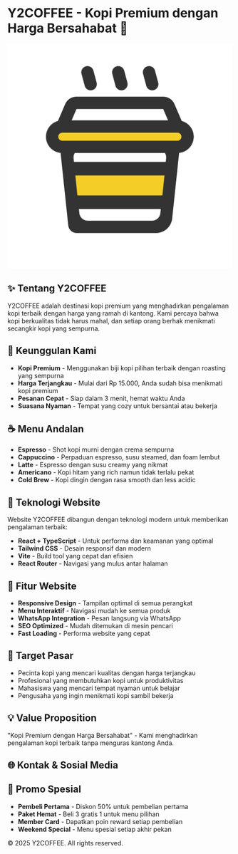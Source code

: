 # Y2COFFEE - Kopi Premium dengan Harga Bersahabat 🎉

![Y2COFFEE Banner](public/icons.svg)

## ✨ Tentang Y2COFFEE

Y2COFFEE adalah destinasi kopi premium yang menghadirkan pengalaman kopi terbaik dengan harga yang ramah di kantong. Kami percaya bahwa kopi berkualitas tidak harus mahal, dan setiap orang berhak menikmati secangkir kopi yang sempurna.

## 🌟 Keunggulan Kami

- **Kopi Premium** - Menggunakan biji kopi pilihan terbaik dengan roasting yang sempurna
- **Harga Terjangkau** - Mulai dari Rp 15.000, Anda sudah bisa menikmati kopi premium
- **Pesanan Cepat** - Siap dalam 3 menit, hemat waktu Anda
- **Suasana Nyaman** - Tempat yang cozy untuk bersantai atau bekerja

## ☕ Menu Andalan

- **Espresso** - Shot kopi murni dengan crema sempurna
- **Cappuccino** - Perpaduan espresso, susu steamed, dan foam lembut
- **Latte** - Espresso dengan susu creamy yang nikmat
- **Americano** - Kopi hitam yang rich namun tidak terlalu pekat
- **Cold Brew** - Kopi dingin dengan rasa smooth dan less acidic

## 🚀 Teknologi Website

Website Y2COFFEE dibangun dengan teknologi modern untuk memberikan pengalaman terbaik:

- **React + TypeScript** - Untuk performa dan keamanan yang optimal
- **Tailwind CSS** - Desain responsif dan modern
- **Vite** - Build tool yang cepat dan efisien
- **React Router** - Navigasi yang mulus antar halaman

## 📱 Fitur Website

- **Responsive Design** - Tampilan optimal di semua perangkat
- **Menu Interaktif** - Navigasi mudah ke semua produk
- **WhatsApp Integration** - Pesan langsung via WhatsApp
- **SEO Optimized** - Mudah ditemukan di mesin pencari
- **Fast Loading** - Performa website yang cepat

## 🎯 Target Pasar

- Pecinta kopi yang mencari kualitas dengan harga terjangkau
- Profesional yang membutuhkan kopi untuk produktivitas
- Mahasiswa yang mencari tempat nyaman untuk belajar
- Pengusaha yang ingin menikmati kopi sambil bekerja

## 💡 Value Proposition

"Kopi Premium dengan Harga Bersahabat" - Kami menghadirkan pengalaman kopi terbaik tanpa menguras kantong Anda.

## 🌐 Kontak & Sosial Media


## 🎁 Promo Spesial

- **Pembeli Pertama** - Diskon 50% untuk pembelian pertama
- **Paket Hemat** - Beli 3 gratis 1 untuk menu pilihan
- **Member Card** - Dapatkan poin reward setiap pembelian
- **Weekend Special** - Menu spesial setiap akhir pekan

© 2025 Y2COFFEE. All rights reserved.

